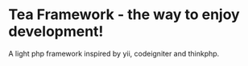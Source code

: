 Tea Framework - the way to enjoy development!
==========

A light php framework inspired by yii, codeigniter and thinkphp. 
